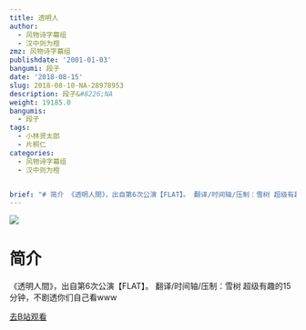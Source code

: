```yaml
---
title: 透明人
author:
  - 风物诗字幕组
  - 汉中则为橙
zmz: 风物诗字幕组
publishdate: '2001-01-03'
bangumi: 段子
date: '2018-08-15'
slug: 2018-08-10-NA-28978953
description: 段子&#8226;NA
weight: 19185.0
bangumis:
  - 段子
tags:
  - 小林贤太郎
  - 片桐仁
categories:
  - 风物诗字幕组
  - 汉中则为橙


brief: "# 简介 《透明人間》，出自第6次公演【FLAT】。 翻译/时间轴/压制：雪树 超级有趣的15分钟，不剧透你们自己看www"
---
```

![](https://i.imgur.com/dI3bmiu.jpg)
# 简介  
《透明人間》，出自第6次公演【FLAT】。
翻译/时间轴/压制：雪树
超级有趣的15分钟，不剧透你们自己看www  

[去B站观看](https://www.bilibili.com/video/av28978953/)
 
